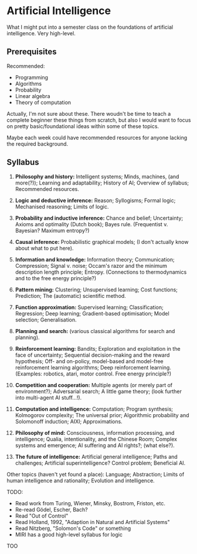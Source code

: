 Artificial Intelligence
=======================

What I might put into a semester class on the foundations of artificial
intelligence. Very high-level.


Prerequisites
-------------

Recommended:

* Programming
* Algorithms
* Probability
* Linear algebra
* Theory of computation

Actually, I'm not sure about these. There woudn't be time to teach a complete
beginner these things from scratch, but also I would want to focus on pretty
basic/foundational ideas within some of these topics.

Maybe each week could have recommended resources for anyone lacking the required
background.

Syllabus
--------

 1. **Philosophy and history:**
    Intelligent systems;
    Minds, machines, (and more(?));
    Learning and adaptability;
    History of AI;
    Overview of syllabus;
    Recommended resources.

 2. **Logic and deductive inference:**
    Reason;
    Syllogisms;
    Formal logic;
    Mechanised reasoning;
    Limits of logic.

 3. **Probability and inductive inference:**
    Chance and belief;
    Uncertainty;
    Axioms and optimality (Dutch book);
    Bayes rule.
    (Frequentist v. Bayesian? Maximum entropy?)

 4. **Causal inference:**
    Probabilistic graphical models;
    (I don't actually know about what to put here).
    
 5. **Information and knowledge:**
    Information theory;
    Communication;
    Compression;
    Signal v. noise;
    Occam's razor and the minimum description length principle;
    Entropy.
    (Connections to thermodynamics and to the free energy principle?)
    
 6. **Pattern mining:**
    Clustering;
    Unsupervised learning;
    Cost functions;
    Prediction;
    The (automatic) scientific method.
    
 7. **Function approximation:**
    Supervised learning;
    Classification;
    Regression;
    Deep learning;
    Gradient-based optimisation;
    Model selection;
    Generalisation.
    
 8. **Planning and search:**
    (various classical algorithms for search and planning).
    
 9. **Reinforcement learning:**
    Bandits;
    Exploration and exploitation in the face of uncertainty;
    Sequential decision-making and the reward hypothesis;
    Off- and on-policy, model-based and model-free reinforcement
    learning algorithms;
    Deep reinforcement learning.
    (Examples: robotics, atari, motor control. Free energy principle?)
    
10. **Competition and cooperation:**
    Multiple agents (or merely part of environment?);
    Adversarial search;
    A little game theory;
    (look further into multi-agent AI stuff...!).

11. **Computation and intelligence:**
    Computation;
    Program synthesis;
    Kolmogorov complexity;
    The universal prior;
    Algorithmic probability and Solomonoff induction;
    AIXI;
    Approximations.

12. **Philosophy of mind:**
    Consciousness, information processing, and intelligence;
    Qualia, intentionality, and the Chinese Room;
    Complex systems and emergence;
    AI suffering and AI rights?;
    (what else?).

13. **The future of intelligence:**
    Artificial general intelligence;
    Paths and challenges;
    Artificial superintelligence?
    Control problem;
    Beneficial AI.

Other topics (haven't yet found a place):
  Language;
  Abstraction;
  Limits of human intelligence and rationality;
  Evolution and intelligence.


TODO:

* Read work from Turing, Wiener, Minsky, Bostrom, Friston, etc.
* Re-read Gödel, Escher, Bach?
* Read "Out of Control"
* Read Holland, 1992, "Adaption in Natural and Artificial Systems"
* Read Nitzberg, "Solomon's Code" or something
* MIRI has a good high-level syllabus for logic

TOO
